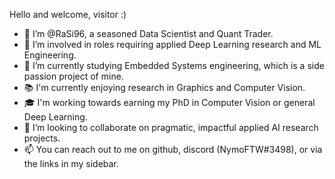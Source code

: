 Hello and welcome, visitor :)

- 👋 I’m @RaSi96, a seasoned Data Scientist and Quant Trader.
- 👀 I’m involved in roles requiring applied Deep Learning research and ML Engineering.
- 🌱 I’m currently studying Embedded Systems engineering, which is a side passion project of mine.
- 📚 I'm currently enjoying research in Graphics and Computer Vision.
- 🎓 I'm working towards earning my PhD in Computer Vision or general Deep Learning.
- 💞️ I’m looking to collaborate on pragmatic, impactful applied AI research projects.
- 📫 You can reach out to me on github, discord (NymoFTW#3498), or via the links in my sidebar.

<!---
RaSi96/RaSi96 is a ✨ special ✨ repository because its `README.md` (this file) appears on your GitHub profile.
You can click the Preview link to take a look at your changes.
--->
